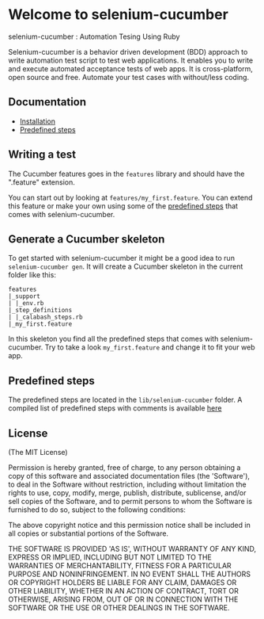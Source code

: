 Welcome to selenium-cucumber
=================

selenium-cucumber : Automation Tesing Using Ruby

Selenium-cucumber is a behavior driven development (BDD) approach to write automation test script to test web applications.
It enables you to write and execute automated acceptance tests of web apps.
It is cross-platform, open source and free.
Automate your test cases with without/less coding.

Documentation
-------------
* [Installation](doc/installation.md)
* [Predefined steps](doc/canned_steps.md)

Writing a test
--------------

The Cucumber features goes in the `features` library and should have the ".feature" extension.

You can start out by looking at `features/my_first.feature`. You can extend this feature or make your own using some of the [predefined steps](doc/canned_steps.md) that comes with selenium-cucumber.

Generate a Cucumber skeleton
----------------------------

To get started with selenium-cucumber it might be a good idea to run `selenium-cucumber gen`. It will create a Cucumber skeleton in the current folder like this:

    features
    |_support
    | |_env.rb
    |_step_definitions
    | |_calabash_steps.rb
    |_my_first.feature

In this skeleton you find all the predefined steps that comes with selenium-cucumber. Try to take a look `my_first.feature` and change it to fit your web app.


Predefined steps
-----------------

The predefined steps are located in the `lib/selenium-cucumber` folder. A compiled list of predefined steps with comments is available [here](doc/canned_steps.md) 


License
-------

(The MIT License)

Permission is hereby granted, free of charge, to any person obtaining a copy of this software and associated documentation files (the 'Software'), to deal in the Software without restriction, including without limitation the rights to use, copy, modify, merge, publish, distribute, sublicense, and/or sell copies of the Software, and to permit persons to whom the Software is furnished to do so, subject to the following conditions:

The above copyright notice and this permission notice shall be included in all copies or substantial portions of the Software.

THE SOFTWARE IS PROVIDED 'AS IS', WITHOUT WARRANTY OF ANY KIND, EXPRESS OR IMPLIED, INCLUDING BUT NOT LIMITED TO THE WARRANTIES OF MERCHANTABILITY, FITNESS FOR A PARTICULAR PURPOSE AND NONINFRINGEMENT. IN NO EVENT SHALL THE AUTHORS OR COPYRIGHT HOLDERS BE LIABLE FOR ANY CLAIM, DAMAGES OR OTHER LIABILITY, WHETHER IN AN ACTION OF CONTRACT, TORT OR OTHERWISE, ARISING FROM, OUT OF OR IN CONNECTION WITH THE SOFTWARE OR THE USE OR OTHER DEALINGS IN THE SOFTWARE.
